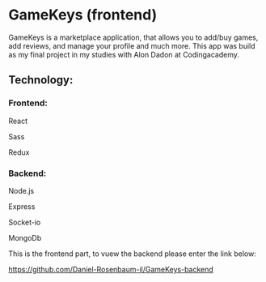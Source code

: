 ﻿# GameKeys (frontend)
 
 GameKeys is a marketplace application, that allows you to add/buy games, add reviews, and manage your profile and much more.
 This app was build as my final project in my studies with Alon Dadon at Codingacademy.
 
 ## Technology:
 ### Frontend:
 
  React
  
  Sass
  
  Redux
  
  
  ### Backend:
  
  Node.js
  
  Express
  
  Socket-io

  MongoDb
  
 This is the frontend part, to vuew the backend please enter the link below:

https://github.com/Daniel-Rosenbaum-il/GameKeys-backend
 
 
